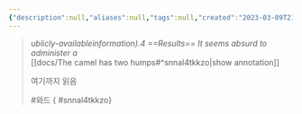 ```yaml
---
{"description":null,"aliases":null,"tags":null,"created":"2023-03-09T21:45:43","updated":"2023-07-15T21:33:03","annotation-target":"The camel has two humps.pdf","title":"The camel has two humps","dg-publish":true,"permalink":"/docs/The camel has two humps/","dgPassFrontmatter":true}
---
```



>  
>*ublicly-availableinformation).4 ==Results== It seems absurd to administer a*  
>[[docs/The camel has two humps#^snnal4tkkzo\|show annotation]]  
>  
>여기까지 읽음  
>  
>#와드  { #snnal4tkkzo}

